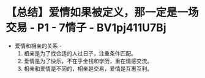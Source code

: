 # 【总结】爱情如果被定义，那一定是一场交易 - P1 - 7情子 - BV1pj411U7Bj

-   爱情和相亲的关系 - 
    1.  相亲是为了找合适的人过日子，注重条件匹配。
    2.  爱情是为了快乐，不在乎金钱和学历，重在情感交流。
    3.  相亲和爱情是不同的，相亲是交易，爱情是互惠互利。